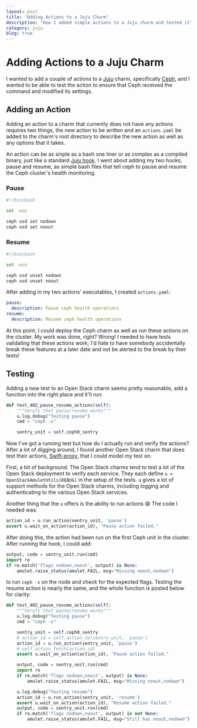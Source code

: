 ```yaml
---
layout: post
title: "Adding Actions to a Juju Charm"
description: "How I added simple actions to a Juju charm and tested it"
category: juju
blog: true
---
```

# Adding Actions to a Juju Charm

I wanted to add a couple of actions to a [Juju][] charm, specifically [Ceph][], and I wanted to be able to test the action to ensure that Ceph received the command and modified its settings.

[Juju]: https://jujucharms.com/
[Ceph]: https://jujucharms.com/ceph/

## Adding an Action

Adding an action to a charm that currently does not have any actions requires two things, the new action to be written and an `actions.yaml` be added to the charm's root directory to describe the new action as well as any options that it takes.

An action can be as sinple as a bash one liner or as complex as a compiled binary, just like a standard [Juju hook][hook]. I went about adding my two hooks, pause and resume, as simple bash files that tell ceph to pause and resume the Ceph cluster's health monitoring.

[hook]: https://jujucharms.com/docs/stable/authors-charm-hooks

### Pause

```bash
#!/bin/bash

set -eux

ceph osd set nodown
ceph osd set noout
```

### Resume

```bash
#!/bin/bash

set -eux

ceph osd unset nodown
ceph osd unset noout
```

After adding in my two actions' executables, I created `actions.yaml`:

```yaml
pause:
  description: Pause ceph health operations
resume:
  description: Resume ceph health operations
```

At this point, I could deploy the Ceph charm as well as run these actions on the cluster. My work was done, right? Wrong! I needed to have tests validating that these actions work; I'd hate to have somebody accidentally break these features at a later date and not be alerted to the break by their tests!

## Testing

Adding a new test to an Open Stack charm seems pretty reasonable, add a function into the right place and it'll run:

```python
def test_402_pause_resume_actions(self):
    """Veryfy that pause/resume works"""
    u.log.debug("Testing pause")
    cmd = "ceph -s"

    sentry_unit = self.ceph0_sentry
```

Now I've got a running test but how do I actually run and verify the actions? After a lot of digging around, I found another Open Stack charm that does test their actions, [Swift-proxy][], that I could model my test on.

[Swift-proxy]: https://jujucharms.com/swift-proxy/

First, a bit of background. The Open Stack charms tend to test a lot of the Open Stack deployment to verify each service. They each define `u = OpenStackAmuletUtils(DEBUG)` in the setup of the tests. `u` gives a lot of support methods for the Open Stack charms, including logging and authenticating to the various Open Stack services.

Another thing that the `u` offers is the ability to run actions :smile: The code I needed was:

```python
action_id = u.run_action(sentry_unit, 'pause')
assert u.wait_on_action(action_id), "Pause action failed."
```

After doing this, the action had been run on the first Ceph unit in the cluster. After running the hook, I could add:

```python
output, code = sentry_unit.run(cmd)
import re
if re.match('flags nodown,noout', output) is None:
    amulet.raise_status(amulet.FAIL, msg="Missing noout,nodown")
```

to run `ceph -s` on the node and check for the expected flags. Testing the resume action is nearly the same, and the whole function is posted below for clarity:

```python
def test_402_pause_resume_actions(self):
    """Veryfy that pause/resume works"""
    u.log.debug("Testing pause")
    cmd = "ceph -s"

    sentry_unit = self.ceph0_sentry
    # action_id = self.action_do(sentry_unit, 'pause')
    action_id = u.run_action(sentry_unit, 'pause')
    # self.action_fetch(action_id)
    assert u.wait_on_action(action_id), "Pause action failed."

    output, code = sentry_unit.run(cmd)
    import re
    if re.match('flags nodown,noout', output) is None:
        amulet.raise_status(amulet.FAIL, msg="Missing noout,nodown")

    u.log.debug("Testing resume")
    action_id = u.run_action(sentry_unit, 'resume')
    assert u.wait_on_action(action_id), "Resume action failed."
    output, code = sentry_unit.run(cmd)
    if re.match('flags nodown,noout', output) is not None:
        amulet.raise_status(amulet.FAIL, msg="Still has noout,nodown")
```